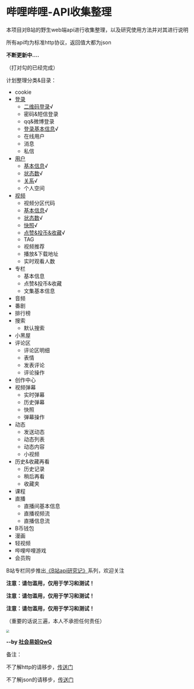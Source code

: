 # 哔哩哔哩-API收集整理

本项目对B站的野生web端api进行收集整理，以及研究使用方法并对其进行说明

所有api均为标准http协议，返回值大都为json

**不断更新中....**

（打对勾的已经完成）

计划整理分类&目录：

- cookie
- [登录](https://github.com/SocialSisterYi/bilibili-API-collect/tree/master/login)
  - [二维码登录](https://github.com/SocialSisterYi/bilibili-API-collect/tree/master/login/QR.md)√
  - 密码&短信登录
  - qq&微博登录
  - [登录基本信息](https://github.com/SocialSisterYi/bilibili-API-collect/tree/master/login/login_info.md)√
  - 在线用户
  - 消息
  - 私信
- [用户](https://github.com/SocialSisterYi/bilibili-API-collect/tree/master/user)
  - [基本信息](https://github.com/SocialSisterYi/bilibili-API-collect/blob/master/user/info.md)√
  - [状态数](https://github.com/SocialSisterYi/bilibili-API-collect/blob/master/user/status_number.md)√
  - [关系](https://github.com/SocialSisterYi/bilibili-API-collect/blob/master/user/relation.md)√
  - 个人空间
- [视频](https://github.com/SocialSisterYi/bilibili-API-collect/tree/master/video)
  - 视频分区代码
  - [基本信息](https://github.com/SocialSisterYi/bilibili-API-collect/blob/master/video/info.md)√
  - [状态数](https://github.com/SocialSisterYi/bilibili-API-collect/blob/master/video/status_number.md)√
  - [快照](https://github.com/SocialSisterYi/bilibili-API-collect/blob/master/video/snapshot.md)√
  - [点赞&投币&收藏](https://github.com/SocialSisterYi/bilibili-API-collect/blob/master/video/like_coin_fav.md)√
  - TAG
  - 视频推荐
  - 播放&下载地址
  - 实时观看人数
- 专栏
  - 基本信息
  - 点赞&投币&收藏
  - 文集基本信息
- 音频
- 番剧
- 排行榜
- 搜索
  - 默认搜索
- 小黑屋
- 评论区
  - 评论区明细
  - 表情
  - 发表评论
  - 评论操作
- 创作中心
- 视频弹幕
  - 实时弹幕
  - 历史弹幕
  - 快照
  - 弹幕操作
- 动态
  - 发送动态
  - 动态列表
  - 动态内容
  - 小视频
- 历史&收藏再看
  - 历史记录
  - 稍后再看
  - 收藏夹
- 课程
- 直播
  - 直播间基本信息
  - 直播视频流
  - 直播信息流
- B币钱包
- 漫画
- 轻视频
- 哔哩哔哩游戏
- 会员购

B站专栏同步推出[《B站api研究记》](https://www.bilibili.com/read/readlist/rl207146)系列，欢迎关注

**注意：请勿滥用，仅用于学习和测试！**

**注意：请勿滥用，仅用于学习和测试！**

**注意：请勿滥用，仅用于学习和测试！**

（重要的话说三遍，本人不承担任何责任）

<img src="https://i2.hdslb.com/bfs/face/480e2e98513aaeb65d2f2c76dbae750c4de722e9.jpg" style="zoom:50%;" />

**--by [社会易姐QwQ](https://space.bilibili.com/293793435)**



备注：

不了解http的请移步，[传送门](https://www.cnblogs.com/an-wen/p/11180076.html)

不了解json的请移步，[传送门](https://www.sojson.com/json/json_index.html)
